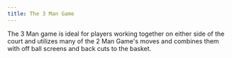 ```yaml
---
title: The 3 Man Game
---
```

The 3 Man game is ideal for players working together on either side of the court and utilizes many of the 2 Man Game's moves and combines them with off ball screens and back cuts to the basket.